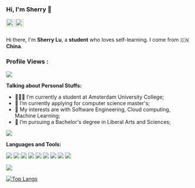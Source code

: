 ### Hi, I'm Sherry 👋

<a href="https://www.linkedin.com/in/xiaoxuan-sherry-lu-37aab01b2/">
  <img align="left" alt="Mehdi's LinkdeIn" width="22px" src="https://cdn.jsdelivr.net/npm/simple-icons@v3/icons/linkedin.svg" />
</a>

<a href="https://www.instagram.com/xiaoxuan_lulu/?hl=en">
  <img align="left" alt="Mehdi's Instagram" width="22px" src="https://cdn.jsdelivr.net/npm/simple-icons@v3/icons/instagram.svg" />
</a>

<br />
<br />

Hi there, I'm **Sherry Lu**, a **student** who loves self-learning. I come from 🇨🇳 **China**. 

 ### Profile Views :<br>
  <img src="https://profile-counter.glitch.me/XiaoxuanLu/count.svg" />

**Talking about Personal Stuffs:**

- 👨🏽‍💻 I’m currently a student at Amsterdam University College;
- 🌱 I’m currently applying for computer science master's; 
- 🤔 My interests are with Software Engineering, Cloud computing, Machine Learning;
- 💼 I’m pursuing a Bachelor's degree in Liberal Arts and Sciences;


<img src="https://github-readme-stats.vercel.app/api?username=XiaoxuanLu&show_icons=true&title_color=03fc90&icon_color=03fc90&text_color=03fc90&bg_color=002b19">

**Languages and Tools:**  

<img src="https://img.shields.io/badge/c++%20-%2300599C.svg?&style=for-the-badge&logo=c%2B%2B&logoColor=white">   <img src="https://img.shields.io/badge/python%20-%2314354C.svg?&style=for-the-badge&logo=python&logoColor=white">   <img src="https://img.shields.io/badge/javascript%20-%23323330.svg?&style=for-the-badge&logo=javascript&logoColor=%23F7DF1E">   <img src="https://img.shields.io/badge/html5%20-%23E34F26.svg?&style=for-the-badge&logo=html5&logoColor=white">   <img src="https://img.shields.io/badge/css3%20-%231572B6.svg?&style=for-the-badge&logo=css3&logoColor=white">   <img src="https://img.shields.io/badge/react%20-%2320232a.svg?&style=for-the-badge&logo=react&logoColor=%2361DAFB">   <img src="https://img.shields.io/badge/bootstrap%20-%23563D7C.svg?&style=for-the-badge&logo=bootstrap&logoColor=white">   <img src="https://img.shields.io/badge/git%20-%23F05033.svg?&style=for-the-badge&logo=git&logoColor=white"/>   <img src="http://img.shields.io/badge/-VS%20Code-000000?style=for-the-badge&logo=Visual-studio-code&logoColor=blue">

<img src="https://github-readme-stats.vercel.app/api?username=sharannyobasu&show_icons=true&title_color=03fc90&icon_color=03fc90&text_color=03fc90&bg_color=002b19">

[![Top Langs](https://github-readme-stats.vercel.app/api/top-langs/?username=XiaoxuanLu&layout=compact)](https://github.com/anuraghazra/github-readme-stats)
